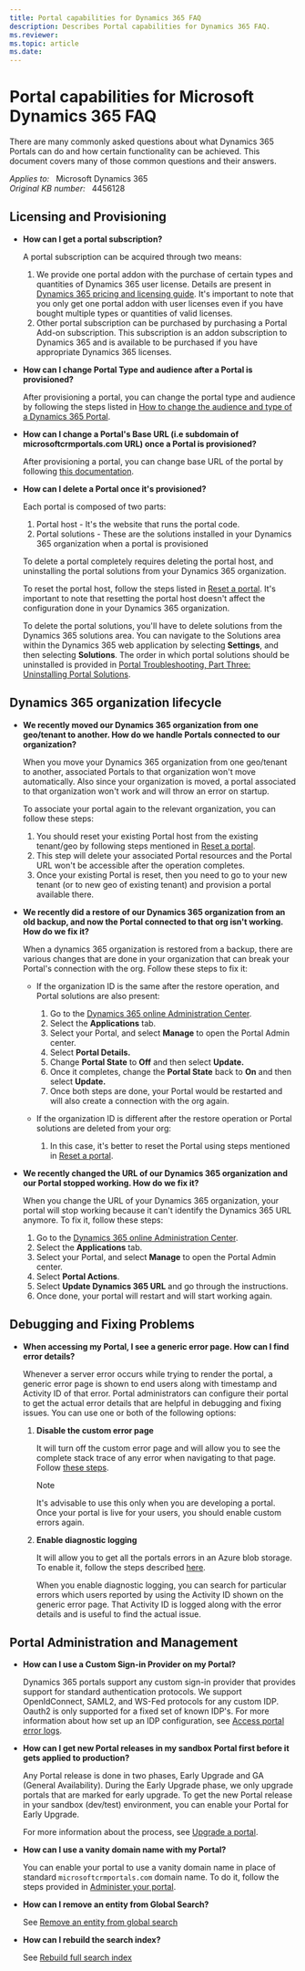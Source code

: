```yaml
---
title: Portal capabilities for Dynamics 365 FAQ
description: Describes Portal capabilities for Dynamics 365 FAQ.
ms.reviewer: 
ms.topic: article
ms.date: 
---
```

# Portal capabilities for Microsoft Dynamics 365 FAQ

There are many commonly asked questions about what Dynamics 365 Portals can do and how certain functionality can be achieved. This document covers many of those common questions and their answers.

_Applies to:_ &nbsp; Microsoft Dynamics 365  
_Original KB number:_ &nbsp; 4456128

## Licensing and Provisioning

- **How can I get a portal subscription?**

    A portal subscription can be acquired through two means:
    1. We provide one portal addon with the purchase of certain types and quantities of Dynamics 365 user license. Details are present in [Dynamics 365 pricing and licensing guide](https://go.microsoft.com/fwlink/?LinkId=866544&clcid=0x409). It's important to note that you only get one portal addon with user licenses even if you have bought multiple types or quantities of valid licenses.
    2. Other portal subscription can be purchased by purchasing a Portal Add-on subscription. This subscription is an addon subscription to Dynamics 365 and is available to be purchased if you have appropriate Dynamics 365 licenses.

- **How can I change Portal Type and audience after a Portal is provisioned?**

    After provisioning a portal, you can change the portal type and audience by following the steps listed in [How to change the audience and type of a Dynamics 365 Portal](https://support.microsoft.com/help/4091253).

- **How can I change a Portal's Base URL (i.e subdomain of microsoftcrmportals.com URL) once a Portal is provisioned?**

    After provisioning a portal, you can change base URL of the portal by following [this documentation](/dynamics365/customer-engagement/portals/change-base-url).

- **How can I delete a Portal once it's provisioned?**

    Each portal is composed of two parts:
    1. Portal host - It's the website that runs the portal code.
    2. Portal solutions - These are the solutions installed in your Dynamics 365 organization when a portal is provisioned

    To delete a portal completely requires deleting the portal host, and uninstalling the portal solutions from your Dynamics 365 organization.

    To reset the portal host, follow the steps listed in [Reset a portal](/powerapps/maker/portals/admin/reset-portal). It's important to note that resetting the portal host doesn't affect the configuration done in your Dynamics 365 organization.

    To delete the portal solutions, you'll have to delete solutions from the Dynamics 365 solutions area. You can navigate to the Solutions area within the Dynamics 365 web application by selecting **Settings**, and then selecting **Solutions**. The order in which portal solutions should be uninstalled is provided in [Portal Troubleshooting, Part Three: Uninstalling Portal Solutions](https://community.dynamics.com/365/b/dynamics365portalssupport/archive/2017/02/27/portal-troubleshooting-part-three-uninstalling-portal-solutions).

## Dynamics 365 organization lifecycle

- **We recently moved our Dynamics 365 organization from one geo/tenant to another. How do we handle Portals connected to our organization?**

    When you move your Dynamics 365 organization from one geo/tenant to another, associated Portals to that organization won't move automatically. Also since your organization is moved, a portal associated to that organization won't work and will throw an error on startup.

    To associate your portal again to the relevant organization, you can follow these steps:

    1. You should reset your existing Portal host from the existing tenant/geo by following steps mentioned in [Reset a portal](/powerapps/maker/portals/admin/reset-portal).
    1. This step will delete your associated Portal resources and the Portal URL won't be accessible after the operation completes.
    1. Once your existing Portal is reset, then you need to go to your new tenant (or to new geo of existing tenant) and provision a portal available there.

- **We recently did a restore of our Dynamics 365 organization from an old backup, and now the Portal connected to that org isn't working. How do we fix it?**

    When a dynamics 365 organization is restored from a backup, there are various changes that are done in your organization that can break your Portal's connection with the org. Follow these steps to fix it:

  - If the organization ID is the same after the restore operation, and Portal solutions are also present:

    1. Go to the [Dynamics 365 online Administration Center](/dynamics365/marketing/power-platform-admin-center).
    2. Select the **Applications** tab.
    3. Select your Portal, and select **Manage** to open the Portal Admin center.
    4. Select **Portal Details.**
    5. Change **Portal State** to **Off** and then select **Update.**
    6. Once it completes, change the **Portal State** back to **On** and then select **Update.**
    7. Once both steps are done, your Portal would be restarted and will also create a connection with the org again.

  - If the organization ID is different after the restore operation or Portal solutions are deleted from your org:

    1. In this case, it's better to reset the Portal using steps mentioned in [Reset a portal](/powerapps/maker/portals/admin/reset-portal).

- **We recently changed the URL of our Dynamics 365 organization and our Portal stopped working. How do we fix it?**

    When you change the URL of your Dynamics 365 organization, your portal will stop working because it can't identify the Dynamics 365 URL anymore. To fix it, follow these steps:

    1. Go to the [Dynamics 365 online Administration Center](/dynamics365/marketing/power-platform-admin-center).
    2. Select the **Applications** tab.
    3. Select your Portal, and select **Manage** to open the Portal Admin center.
    4. Select **Portal Actions**.
    5. Select **Update Dynamics 365 URL** and go through the instructions.
    6. Once done, your portal will restart and will start working again.

## Debugging and Fixing Problems

- **When accessing my Portal, I see a generic error page. How can I find error details?**

    Whenever a server error occurs while trying to render the portal, a generic error page is shown to end users along with timestamp and Activity ID of that error. Portal administrators can configure their portal to get the actual error details that are helpful in debugging and fixing issues. You can use one or both of the following options:

    1. **Disable the custom error page**

        It will turn off the custom error page and will allow you to see the complete stack trace of any error when navigating to that page. Follow [these steps](/powerapps/maker/portals/admin/view-portal-error-log#custom-error).

        > [!NOTE]
        > It's advisable to use this only when you are developing a portal. Once your portal is live for your users, you should enable custom errors again.

    1. **Enable diagnostic logging**

        It will allow you to get all the portals errors in an Azure blob storage. To enable it, follow the steps described [here](/powerapps/maker/portals/admin/view-portal-error-log#access-portal-error-logs).

        When you enable diagnostic logging, you can search for particular errors which users reported by using the Activity ID shown on the generic error page. That Activity ID is logged along with the error details and is useful to find the actual issue.

## Portal Administration and Management

- **How can I use a Custom Sign-in Provider on my Portal?**

    Dynamics 365 portals support any custom sign-in provider that provides support for standard authentication protocols. We support OpenIdConnect, SAML2, and WS-Fed protocols for any custom IDP. Oauth2 is only supported for a fixed set of known IDP's. For more information about how set up an IDP configuration, see [Access portal error logs](/powerapps/maker/portals/admin/view-portal-error-log#access-portal-error-logs).

- **How can I get new Portal releases in my sandbox Portal first before it gets applied to production?**

    Any Portal release is done in two phases, Early Upgrade and GA (General Availability). During the Early Upgrade phase, we only upgrade portals that are marked for early upgrade. To get the new Portal release in your sandbox (dev/test) environment, you can enable your Portal for Early Upgrade.

    For more information about the process, see [Upgrade a portal](/powerapps/maker/portals/admin/upgrade-portal).

- **How can I use a vanity domain name with my Portal?**

    You can enable your portal to use a vanity domain name in place of standard `microsoftcrmportals.com` domain name. To do it, follow the steps provided in [Administer your portal](/dynamics365/portals/manage-portal#link-your-dynamics-365-portal-to-a-custom-domain).

- **How can I remove an entity from Global Search?**

    See [Remove an entity from global search](/powerapps/maker/portals/configure/search#remove-an-entity-from-global-search)

- **How can I rebuild the search index?**

    See [Rebuild full search index](/powerapps/maker/portals/configure/search#rebuild-full-search-index)
